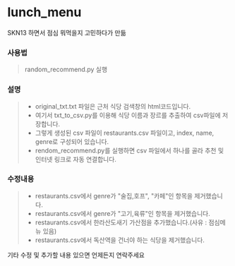 # lunch_menu
SKN13 하면서 점심 뭐먹을지 고민하다가 만듦


### 사용법
> random_recommend.py 실행


### 설명
> - original_txt.txt 파일은 근처 식당 검색창의 html코드입니다.
> - 여기서 txt_to_csv.py를 이용해 식당 이름과 장르를 추출하여 csv파일에 저장합니다.
> - 그렇게 생성된 csv 파일이 restaurants.csv 파일이고, index, name, genre로 구성되어 있습니다.
> - rendom_recommend.py를 실행하면 csv 파일에서 하나를 골라 추천 및 인터넷 링크로 자동 연결합니다.


### 수정내용
> - restaurants.csv에서 genre가 "술집,호프", "카페"인 항목을 제거했습니다.
> - restaurants.csv에서 genre가 "고기,육류"인 항목을 제거했습니다.
> - restaurants.csv에서 한라산도새기 가산점을 추가했습니다.(사유 : 점심메뉴 있음)
> - restaurants.csv에서 독산역을 건너야 하는 식당을 제거했습니다.


기타 수정 및 추가할 내용 있으면 언제든지 연락주세요
